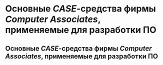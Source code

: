 Основные _CASE_-средства фирмы _Computer Associates_, применяемые для разработки
ПО
====

Основные _CASE_-средства фирмы _Computer Associates_, применяемые для разработки
ПО
----

